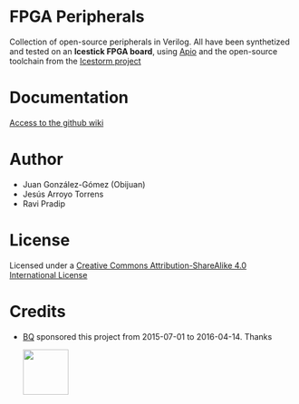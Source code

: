 # FPGA Peripherals
Collection of open-source peripherals in Verilog. All have been synthetized and tested on
an **Icestick FPGA board**, using [Apio](https://github.com/FPGAwars/apio) and the open-source toolchain from the [Icestorm project](http://www.clifford.at/icestorm/)

# Documentation

[Access to the github wiki](https://github.com/FPGAwars/FPGA-peripherals/wiki)

# Author

* Juan González-Gómez (Obijuan)
* Jesús Arroyo Torrens
* Ravi Pradip

# License

Licensed under a  [Creative Commons Attribution-ShareAlike 4.0 International License](http://creativecommons.org/licenses/by-sa/4.0/)

# Credits

* [BQ](https://www.bq.com) sponsored this project from 2015-07-01 to 2016-04-14. Thanks

  <img src="https://github.com/FPGAwars/icezum/raw/master/wiki/bq-logo.png" width="80">
